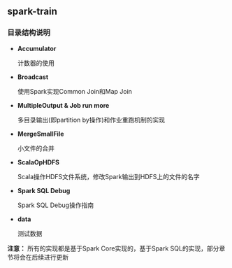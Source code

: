 ## spark-train

### 目录结构说明

- **Accumulator**

  计数器的使用
  
- **Broadcast**

  使用Spark实现Common Join和Map Join
  
- **MultipleOutput & Job run more**

  多目录输出(即partition by操作)和作业重跑机制的实现
  
- **MergeSmallFile**

  小文件的合并

- **ScalaOpHDFS**

  Scala操作HDFS文件系统，修改Spark输出到HDFS上的文件的名字

- **Spark SQL Debug**

  Spark SQL Debug操作指南
  
- **data**

  测试数据
  
**注意：** 所有的实现都是基于Spark Core实现的，基于Spark SQL的实现，部分章节将会在后续进行更新

